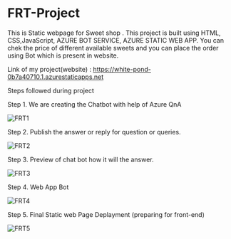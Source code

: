 # FRT-Project
This is Static webpage for Sweet shop .
This project is built using HTML, CSS,JavaScript, AZURE BOT SERVICE, AZURE STATIC WEB APP.
You can chek the price of different available sweets 
and you can place the order using Bot which is present in website.

Link of my project(website) : https://white-pond-0b7a40710.1.azurestaticapps.net


Steps followed during project


Step 1. We are creating the Chatbot with help of Azure QnA 

![FRT1](https://user-images.githubusercontent.com/72907237/184509362-6d729c99-63ac-46fa-b396-a893645cb088.jpg)



Step 2. Publish the answer or reply for question or queries.

![FRT2](https://user-images.githubusercontent.com/72907237/184509469-ef011d73-50f0-4d56-b260-6b3212617af5.jpg)



Step 3. Preview of chat bot how it will the answer.

![FRT3](https://user-images.githubusercontent.com/72907237/184509503-679fa42d-aeb0-4302-b272-fdc41292bf24.jpg)



Step 4. Web App Bot

![FRT4](https://user-images.githubusercontent.com/72907237/184509593-35f95443-0cdc-4257-b5ef-23deaeaf4364.jpg)



Step 5. Final Static web Page Deplayment (preparing for front-end)

![FRT5](https://user-images.githubusercontent.com/72907237/184509671-451d733a-59bd-4513-abe3-d58cd3c7c396.jpg)

